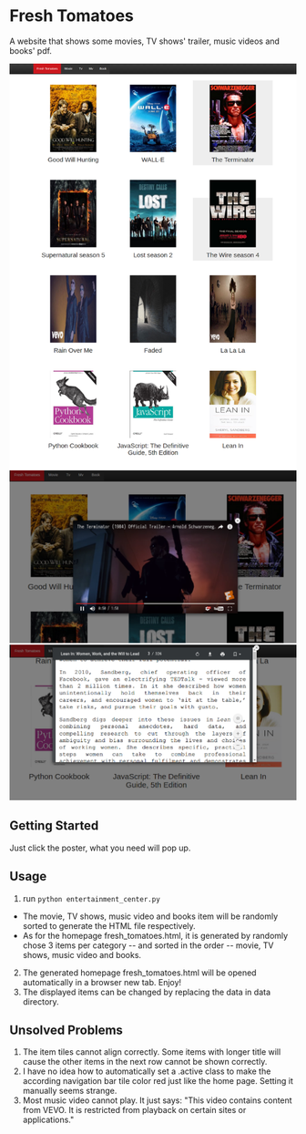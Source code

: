 # Fresh Tomatoes
A website that shows some movies, TV shows' trailer, music videos and books' pdf.

![fresh_tomatoes](/capture_item_show_fresh_tomatoes.html.png)
![fresh_tomatoes_video](/fresh_tomatoes_video_screenshot.png)
![fresh_tomatoes_book](/fresh_tomatoes_book_screenshot.png)
<!-- <figure class="third">
    <img src="/capture_item_show_fresh_tomatoes.html.png" width=400>
    <img src="/fresh_tomatoes_video_screenshot.png", style="float: right", width=400>
    <img src="/fresh_tomatoes_book_screenshot.png", style="float: right, width=400>
</figure> -->

## Getting Started
Just click the poster, what you need will pop up.

## Usage
1. run ```python entertainment_center.py```  
 * The movie, TV shows, music video and books item will be randomly sorted to generate the HTML file respectively.  
 * As for the homepage fresh_tomatoes.html, it is generated by randomly chose 3 items per category -- and sorted in the order -- movie, TV shows, music video and books.
2. The generated homepage fresh_tomatoes.html will be opened automatically in a browser new tab. Enjoy!
3. The displayed items can be changed by replacing the data in data directory.

## Unsolved Problems
1. The item tiles cannot align correctly. Some items with longer title will cause the other items in the next row cannot be shown correctly.
2. I have no idea how to automatically set a .active class to make the according navigation bar tile color  red just like the home page. Setting it manually seems strange.
3. Most music video cannot play. It just says: "This video contains content from VEVO. It is restricted from playback on certain sites or applications."
